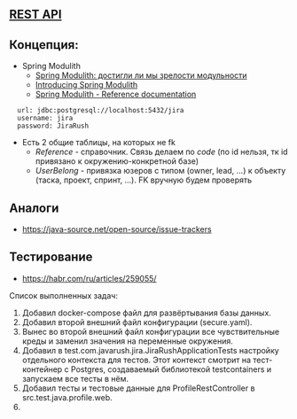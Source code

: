 ## [REST API](http://localhost:8080/doc)

## Концепция:
- Spring Modulith
  - [Spring Modulith: достигли ли мы зрелости модульности](https://habr.com/ru/post/701984/)
  - [Introducing Spring Modulith](https://spring.io/blog/2022/10/21/introducing-spring-modulith)
  - [Spring Modulith - Reference documentation](https://docs.spring.io/spring-modulith/docs/current-SNAPSHOT/reference/html/)

```
  url: jdbc:postgresql://localhost:5432/jira
  username: jira
  password: JiraRush
```
- Есть 2 общие таблицы, на которых не fk
  - _Reference_ - справочник. Связь делаем по _code_ (по id нельзя, тк id привязано к окружению-конкретной базе)
  - _UserBelong_ - привязка юзеров с типом (owner, lead, ...) к объекту (таска, проект, спринт, ...). FK вручную будем проверять

## Аналоги
- https://java-source.net/open-source/issue-trackers

## Тестирование
- https://habr.com/ru/articles/259055/

Список выполненных задач:
1) Добавил docker-compose файл для развёртывания базы данных.
2) Добавил второй внешний файл конфигурации (secure.yaml).
3) Вынес во второй внешний файл конфигурации все чувствительные креды и заменил значения на переменные окружения.
4) Добавил в test.com.javarush.jira.JiraRushApplicationTests настройку отдельного контекста для тестов. Этот контекст смотрит на тест-контейнер с Postgres, создаваемый библиотекой testcontainers и запускаем все  тесты в нём.
5) Добавил тесты и тестовые данные для ProfileRestController в src.test.java.profile.web.
6) 